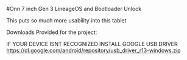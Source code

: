 #Onn 7 inch Gen 3 LineageOS and Bootloader Unlock

This puts so much more usability into this tablet

Downloads Provided for the project:


IF YOUR DEVICE ISNT RECOGNIZED INSTALL GOOGLE USB DRIVER
https://dl.google.com/android/repository/usb_driver_r13-windows.zip

